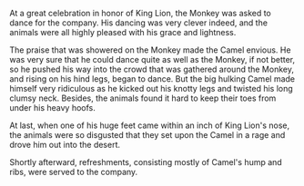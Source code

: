 At a great celebration in honor of King Lion, the Monkey was
asked to dance for the company. His dancing was very clever
indeed, and the animals were all highly pleased with his grace
and lightness.

The praise that was showered on the Monkey made the Camel
envious. He was very sure that he could dance quite as well as
the Monkey, if not better, so he pushed his way into the crowd
that was gathered around the Monkey, and rising on his hind legs,
began to dance. But the big hulking Camel made himself very
ridiculous as he kicked out his knotty legs and twisted his long
clumsy neck. Besides, the animals found it hard to keep their
toes from under his heavy hoofs.

At last, when one of his huge feet came within an inch of King
Lion's nose, the animals were so disgusted that they set upon the
Camel in a rage and drove him out into the desert.

Shortly afterward, refreshments, consisting mostly of Camel's
hump and ribs, were served to the company.
